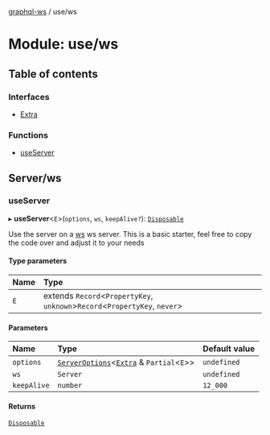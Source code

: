 [graphql-ws](../README.md) / use/ws

# Module: use/ws

## Table of contents

### Interfaces

- [Extra](../interfaces/use_ws.Extra.md)

### Functions

- [useServer](use_ws.md#useserver)

## Server/ws

### useServer

▸ **useServer**<`E`\>(`options`, `ws`, `keepAlive?`): [`Disposable`](../interfaces/common.Disposable.md)

Use the server on a [ws](https://github.com/websockets/ws) ws server.
This is a basic starter, feel free to copy the code over and adjust it to your needs

#### Type parameters

| Name | Type |
| :------ | :------ |
| `E` | extends `Record`<`PropertyKey`, `unknown`\>`Record`<`PropertyKey`, `never`\> |

#### Parameters

| Name | Type | Default value |
| :------ | :------ | :------ |
| `options` | [`ServerOptions`](../interfaces/server.ServerOptions.md)<[`Extra`](../interfaces/use_ws.Extra.md) & `Partial`<`E`\>\> | `undefined` |
| `ws` | `Server` | `undefined` |
| `keepAlive` | `number` | `12_000` |

#### Returns

[`Disposable`](../interfaces/common.Disposable.md)
